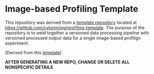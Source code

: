 # Image-based Profiling Template

This repository was derived from a [template repository](https://github.blog/2019-06-06-generate-new-repositories-with-repository-templates/) located at https://github.com/cytomining/profiling-template.
The purpose of the repository is to weld together a versioned data processing pipeline with versioned processed output data for a single image-based profilign experiment.

(Derived from this [template](https://github.com/broadinstitute/pooled-cell-painting-profiling-template))

**AFTER GENERATING A NEW REPO, CHANGE OR DELETE ALL NONSPECIFIC DETAILS**
